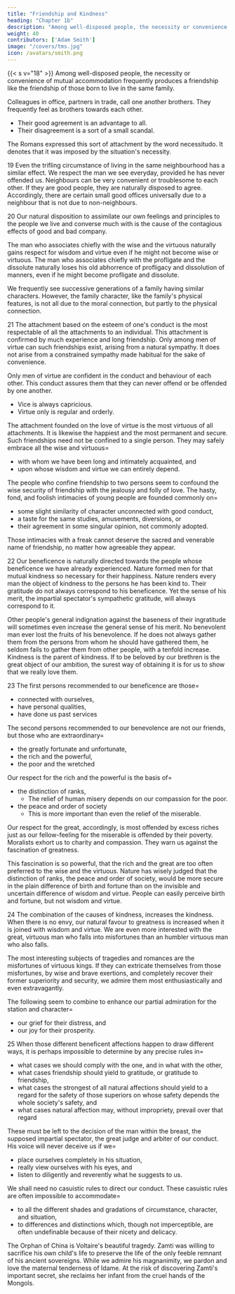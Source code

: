 ```yaml
---
title: "Friendship and Kindness"
heading: "Chapter 1b"
description: "Among well-disposed people, the necessity or convenience of mutual accommodation frequently produces a friendship like the friendship of those born to live in the same family"
weight: 40
contributors: ['Adam Smith']
image: "/covers/tms.jpg"
icon: /avatars/smith.png
---
```




{{< s v="18" >}} Among well-disposed people, the necessity or convenience of mutual accommodation frequently produces a friendship like the friendship of those born to live in the same family.

Colleagues in office, partners in trade, call one another brothers. They frequently feel as brothers towards each other. 
- Their good agreement is an advantage to all.
- Their disagreement is a sort of a small scandal.
<!-- If they are reasonable people, they are naturally disposed to agree.
We expect that they should do so. -->

The Romans expressed this sort of attachment by the word necessitudo. It denotes that it was imposed by the situation's necessity.
 

19 Even the trifling circumstance of living in the same neighbourhood has a similar effect. We respect the man we see everyday, provided he has never offended us. Neighbours can be very convenient or troublesome to each other. If they are good people, they are naturally disposed to agree. Accordingly, there are certain small good offices universally due to a neighbour that is not due to non-neighbours.
<!-- We expect their good agreement.
To be a bad neighbour is a very bad character. -->
 

20 Our natural disposition to assimilate our own feelings and principles to the people we live and converse much with is the cause of the contagious effects of good and bad company.

The man who associates chiefly with the wise and the virtuous naturally gains respect for wisdom and virtue even if he might not become wise or virtuous.
The man who associates chiefly with the profligate and the dissolute naturally loses his old abhorrence of profligacy and dissolution of manners, even if he might become profligate and dissolute.

We frequently see successive generations of a family having similar characters.  However, the family character, like the family's physical features, is not all due to the moral connection, but partly to the physical connection.
<!-- The family countenance is certainly altogether owing to the physical connection. -->


21 The attachment based on the esteem of one's conduct is the most respectable of all the attachments to an individual. This attachment is confirmed by much experience and long friendship. Only among men of virtue can such friendships exist, arising from a natural sympathy. It does not arise from a constrained sympathy made habitual for the sake of convenience.
<!-- , and
- an involuntary feeling that the persons to whom we attach ourselves are the natural and proper objects of esteem and approbation. -->

Only men of virtue are confident in the conduct and behaviour of each other. This conduct assures them that they can never offend or be offended by one another.
- Vice is always capricious.
- Virtue only is regular and orderly.

The attachment founded on the love of virtue is the most virtuous of all attachments. It is likewise the happiest and the most permanent and secure. Such friendships need not be confined to a single person. They may safely embrace all the wise and virtuous= 
- with whom we have been long and intimately acquainted, and
- upon whose wisdom and virtue we can entirely depend.

The people who confine friendship to two persons seem to confound the wise security of friendship with the jealousy and folly of love.
The hasty, fond, and foolish intimacies of young people are founded commonly on= 
- some slight similarity of character unconnected with good conduct,
- a taste for the same studies, amusements, diversions, or
- their agreement in some singular opinion, not commonly adopted.

Those intimacies with a freak cannot deserve the sacred and venerable name of friendship, no matter how agreeable they appear.
 

22 Our beneficence is naturally directed towards the people whose beneficence we have already experienced. Nature formed men for that mutual kindness so necessary for their happiness. Nature renders every man the object of kindness to the persons he has been kind to. Their gratitude do not always correspond to his beneficence. Yet the sense of his merit, the impartial spectator's sympathetic gratitude, will always correspond to it. 

Other people's general indignation against the baseness of their ingratitude will sometimes even increase the general sense of his merit.  No benevolent man ever lost the fruits of his benevolence. If he does not always gather them from the persons from whom he should have gathered them, he seldom fails to gather them from other people, with a tenfold increase. Kindness is the parent of kindness. If to be beloved by our brethren is the great object of our ambition, the surest way of obtaining it is for us to show that we really love them.


23 The first persons recommended to our beneficence are those= 
- connected with ourselves,
- have personal qualities,
- have done us past services

The second persons recommended to our benevolence are not our friends, but those who are extraordinary= 
- the greatly fortunate and unfortunate,
- the rich and the powerful,
- the poor and the wretched

Our respect for the rich and the powerful is the basis of= 
- the distinction of ranks, 
  - The relief of human misery depends on our compassion for the poor.
- the peace and order of society
  - This is more important than even the relief of the miserable.

Our respect for the great, accordingly, is most offended by excess riches just as our fellow-feeling for the miserable is offended by their poverty. Moralists exhort us to charity and compassion. They warn us against the fascination of greatness. 

This fascination is so powerful, that the rich and the great are too often preferred to the wise and the virtuous. Nature has wisely judged that the distinction of ranks, the peace and order of society, would be more secure in the plain difference of birth and fortune than on the invisible and uncertain difference of wisdom and virtue. People can easily perceive birth and fortune, but not wisdom and virtue. 

<!-- In the order of all those recommendations, the benevolent wisdom of nature is equally evident.
The  of mankind can well enough with undistinguishing eyes. The nice discernment of the wise and the virtuous can sometimes distinguish  -->

 
24 The combination of the causes of kindness, increases the kindness. When there is no envy, our natural favour to greatness is increased when it is joined with wisdom and virtue. We are even more interested with the great, virtuous man who falls into misfortunes than an humbler virtuous man who also falls.

<!-- If, despite that wisdom and virtue, , dangers, and distresses often encountered by the most exalted stations, 
 have a much deeper interest in his fortune than our interest for a person equally virtuous, but in a humbler situation. -->

The most interesting subjects of tragedies and romances are the misfortunes of virtuous kings. If they can extricate themselves from those misfortunes, by wise and brave exertions, and completely recover their former superiority and security, we admire them most enthusiastically and even extravagantly.

The following seem to combine to enhance our partial admiration for the station and character= 
- our grief for their distress, and
- our joy for their prosperity.

 
25 When those different beneficent affections happen to draw different ways, it is perhaps impossible to determine by any precise rules in= 
- what cases we should comply with the one, and in what with the other,
- what cases friendship should yield to gratitude, or gratitude to friendship,
- what cases the strongest of all natural affections should yield to a regard for the safety of those superiors on whose safety depends the whole society's safety, and
- what cases natural affection may, without impropriety, prevail over that regard

These must be left to the decision of the man within the breast, the supposed impartial spectator, the great judge and arbiter of our conduct. His voice will never deceive us if we= 
- place ourselves completely in his situation,
- really view ourselves with his eyes, and
- listen to diligently and reverently what he suggests to us.

We shall need no casuistic rules to direct our conduct. These casuistic rules are often impossible to accommodate= 
- to all the different shades and gradations of circumstance, character, and situation,
- to differences and distinctions which, though not imperceptible, are often undefinable because of their nicety and delicacy.

The Orphan of China is Voltaire's beautiful tragedy. Zamti was willing to sacrifice his own child's life to preserve the life of the only feeble remnant of his ancient sovereigns. While we admire his magnanimity, we pardon and love the maternal tenderness of Idame. At the risk of discovering Zamti's important secret, she reclaims her infant from the cruel hands of the Mongols.
